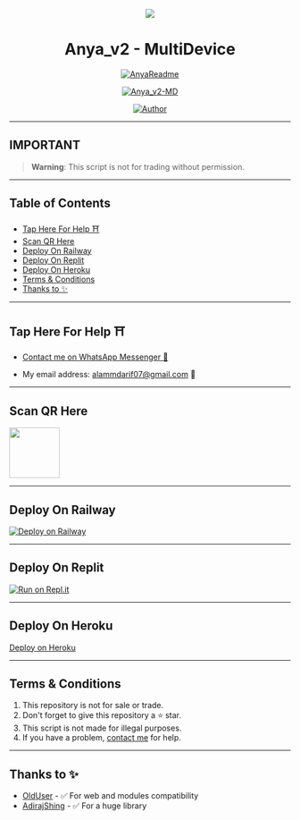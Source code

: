 <p align="center">
    <img src="https://raw.githubusercontent.com/andreasbm/readme/master/assets/lines/colored.png">
</p>

<h1 align="center">Anya_v2 - MultiDevice</h1>

<p align="center">
  <a href="https://github.com/PikaBotz"><img src="http://readme-typing-svg.herokuapp.com?color=FFFFFF&center=true&vCenter=true&multiline=false&lines=Queen+Anya+v2+MultiDevice;New+Plugin+Base+Modification;Developed+by+Pika~Kun;Give+star+and+forks+this+Repo+🌟" alt="AnyaReadme"></a>
</p>

<p align="center">
    <a href="#"><img title="Anya_v2-MD" src="https://img.shields.io/badge/WhatsApp%20BOT-green?colorA=%23ff0000&colorB=%23017e40&style=for-the-badge"></a>
</p>

<p align="center">
    <a href="https://github.com/PikaBotz"><img title="Author" src="https://img.shields.io/badge/AUTHOR-PikaBotz-green.svg?style=for-the-badge&logo=github"></a>
</p>

---

## **IMPORTANT**

> **Warning**: This script is not for trading without permission.

---

## Table of Contents
- [Tap Here For Help ⛩️](#tap-here-for-help-️)
- [Scan QR Here](https://guarded-plateau-90529-d93b86745e72.herokuapp.com/)
- [Deploy On Railway](#deploy-on-railway)
- [Deploy On Replit](#deploy-on-replit)
- [Deploy On Heroku](#deploy-on-heroku)
- [Terms & Conditions](#terms--conditions)
- [Thanks to ✨](#thanks-to-)
---

## Tap Here For Help ⛩️

- [Contact me on WhatsApp Messenger 🎐](https://wa.me/918811074852?text=Hello%20Pika~Kun%20sir...%20I%20need%20some%20help%20in%20Anya%20v2)

- My email address: [alammdarif07@gmail.com](mailto:alammdarif07@gmail.com) 🎐

---

## Scan QR Here

<a href="https://guarded-plateau-90529-d93b86745e72.herokuapp.com/"><img src="./AnyaPikaMedia/HomeScreen/AnyaQRscan.png" align="center" width="90" /> </a>

---

## Deploy On Railway

[![Deploy on Railway](https://railway.app/button.svg)](https://railway.app)

---

## Deploy On Replit

[![Run on Repl.it](https://repl.it/badge/github/PikaBotz/Anya_v2-MD)](https://repl.it/github/PikaBotz/Anya_v2-MD)

---

## Deploy On Heroku

[Deploy on Heroku](https://heroku.deploy.queenanya.work.gd/)

---

## Terms & Conditions
1. This repository is not for sale or trade.
2. Don't forget to give this repository a ⭐️ star.
3. This script is not made for illegal purposes.
4. If you have a problem, [contact me](https://wa.me/918811074852?text=Hello%20*master%20Pika~Kun*%20sir...%20I%20need%20some%20help%20in%20Anya%20v2...%20🥲) for help.

---

## Thanks to ✨
- [OldUser](https://github.com/Teamolduser) - ✅ For web and modules compatibility
- [AdirajShing](https://github.com/adiwajshing/Baileys) - ✅ For a huge library
